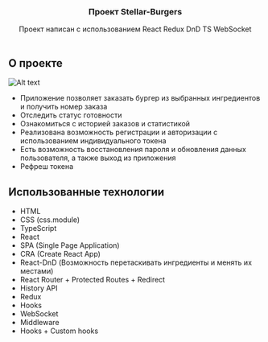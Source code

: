 <br/>
<p align="center">
  <h3 align="center">Проект Stellar-Burgers</h3>

  <p align="center">
    Проект написан с использованием React Redux DnD TS WebSocket
    <br/>
    <br/>
  </p>
</p>

## О проекте

![Alt text](/vendors/images/screen.png?raw=true "Optional Title")

* Приложение позволяет заказать бургер из выбранных ингредиентов и получить номер заказа
* Отследить статус готовности 
* Ознакомиться с историей заказов и статистикой
* Реализована возможность регистрации и авторизации с использованием индивидуального токена
* Есть возможность восстановления пароля и обновления данных пользователя, а также выход из приложения
* Рефреш токена


## Использованные технологии
* HTML
* CSS (css.module)
* TypeScript
* React
* SPA (Single Page Application)
* CRA (Create React App)
* React-DnD (Возможность перетаскивать ингредиенты и менять их местами)
* React Router + Protected Routes + Redirect 
* History API
* Redux
* Hooks
* WebSocket
* Middleware
* Hooks + Custom hooks
